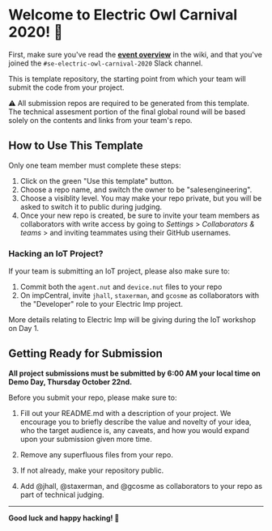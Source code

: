 # Welcome to Electric Owl Carnival 2020! 🎡

First, make sure you've read the [**event overview**](https://wiki.hq.twilio.com/pages/viewpage.action?spaceKey=SALESENG&title=20Q4+-+Electric+Owl+Carnival) in the wiki, and that you've joined the `#se-electric-owl-carnival-2020` Slack channel.

This is template repository, the starting point from which your team will submit the code from your project.

⚠️ All submission repos are required to be generated from this template. The technical assesment portion of the final global round will be based solely on the contents and links from your team's repo.

## How to Use This Template

Only one team member must complete these steps:

1. Click on the green "Use this template" button.
2. Choose a repo name, and switch the owner to be "salesengineering".
3. Choose a visiblity level. You may make your repo private, but you will be asked to switch it to public during judging.
4. Once your new repo is created, be sure to invite your team members as collaborators with write access by going to _Settings_ > _Collaborators & teams_ > and inviting teammates using their GitHub usernames.

### Hacking an IoT Project?

If your team is submitting an IoT project, please also make sure to:

1. Commit both the `agent.nut` and `device.nut` files to your repo
2. On impCentral, invite `jhall`, `staxerman`, and `gcosme` as collaborators with the "Developer" role to your Electric Imp project.

More details relating to Electric Imp will be giving during the IoT workshop on Day 1.

## Getting Ready for Submission

**All project submissions must be submitted by 6:00 AM your local time on Demo Day, Thursday October 22nd.**

Before you submit your repo, please make sure to:

1. Fill out your README.md with a description of your project. We encourage you to briefly describe the value and novelty of your idea, who the target audience is, any caveats, and how you would expand upon your submission given more time.

2. Remove any superfluous files from your repo.

3. If not already, make your repository public.

4. Add @jhall, @staxerman, and @gcosme as collaborators to your repo as part of technical judging.

---

**Good luck and happy hacking! 🦉**
